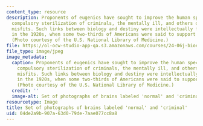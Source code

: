 ```yaml
---
content_type: resource
description: Proponents of eugenics have sought to improve the human species through
  compulsory sterilization of criminals, the mentally ill, and others deemed social
  misfits. Such links between biology and destiny were intellectually fashionable
  in the 1920s, when some two-thirds of Americans were said to support such measures.
  (Photo courtesy of the U.S. National Library of Medicine.)
file: https://ol-ocw-studio-app-qa.s3.amazonaws.com/courses/24-06j-bioethics-spring-2009/04de2a9b907a63d079de7aae077cc8a8_24-06js09.jpg
file_type: image/jpeg
image_metadata:
  caption: Proponents of eugenics have sought to improve the human species through
    compulsory sterilization of criminals, the mentally ill, and others deemed social
    misfits. Such links between biology and destiny were intellectually fashionable
    in the 1920s, when some two-thirds of Americans were said to support such measures.
    (Photo courtesy of the U.S. National Library of Medicine.)
  credit: ''
  image-alt: Set of photographs of brains labeled 'normal' and 'criminal'.
resourcetype: Image
title: Set of photographs of brains labeled 'normal' and 'criminal'
uid: 04de2a9b-907a-63d0-79de-7aae077cc8a8
---
```

